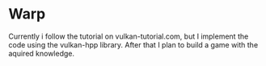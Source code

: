 # Warp

Currently i follow the tutorial on vulkan-tutorial.com, but I implement the code using the vulkan-hpp library.
After that I plan to build a game with the aquired knowledge.
